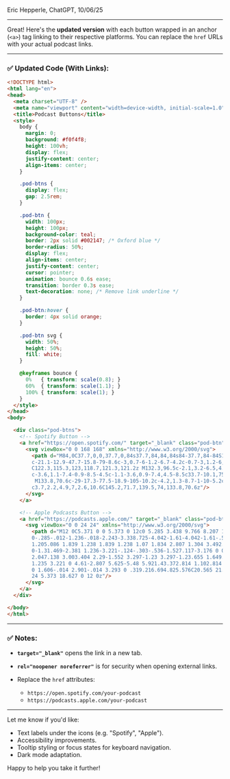 Eric Hepperle, ChatGPT, 10/06/25


---



Great! Here's the **updated version** with each button wrapped in an anchor (`<a>`) tag linking to their respective platforms. You can replace the `href` URLs with your actual podcast links.

---

### ✅ Updated Code (With Links):

```html
<!DOCTYPE html>
<html lang="en">
<head>
  <meta charset="UTF-8" />
  <meta name="viewport" content="width=device-width, initial-scale=1.0"/>
  <title>Podcast Buttons</title>
  <style>
    body {
      margin: 0;
      background: #f0f4f8;
      height: 100vh;
      display: flex;
      justify-content: center;
      align-items: center;
    }

    .pod-btns {
      display: flex;
      gap: 2.5rem;
    }

    .pod-btn {
      width: 100px;
      height: 100px;
      background-color: teal;
      border: 2px solid #002147; /* Oxford blue */
      border-radius: 50%;
      display: flex;
      align-items: center;
      justify-content: center;
      cursor: pointer;
      animation: bounce 0.6s ease;
      transition: border 0.3s ease;
      text-decoration: none; /* Remove link underline */
    }

    .pod-btn:hover {
      border: 4px solid orange;
    }

    .pod-btn svg {
      width: 50%;
      height: 50%;
      fill: white;
    }

    @keyframes bounce {
      0%   { transform: scale(0.8); }
      60%  { transform: scale(1.1); }
      100% { transform: scale(1); }
    }
  </style>
</head>
<body>

  <div class="pod-btns">
    <!-- Spotify Button -->
    <a href="https://open.spotify.com/" target="_blank" class="pod-btn" title="Listen on Spotify" rel="noopener noreferrer">
      <svg viewBox="0 0 168 168" xmlns="http://www.w3.org/2000/svg">
        <path d="M84,0C37.7,0,0,37.7,0,84s37.7,84,84,84s84-37.7,84-84S130.3,0,84,0z M121.3,121.2c-1.7,2.6-5.2,3.3-7.7,1.6
        c-21.1-12.9-47.7-15.8-79-8.6c-3,0.7-6-1.2-6.7-4.2c-0.7-3,1.2-6,4.2-6.7c34.8-8.1,65.3-5,89.1,9.4
        C122.3,115.3,123,118.7,121.3,121.2z M132.3,96.5c-2.1,3.2-6.5,4.2-9.7,2.1c-24.2-15.1-61.1-19.5-89.6-10.6
        c-3.6,1.1-7.4-0.9-8.5-4.5c-1.1-3.6,0.9-7.4,4.5-8.5c33.7-10.1,75.1-5.2,103.7,12.2C133.2,88.8,134.3,93.3,132.3,96.5z
         M133.8,70.6c-29-17.3-77.5-18.9-105-10.2c-4.2,1.3-8.7-1-10-5.2c-1.3-4.2,1-8.7,5.2-10c31.6-9.6,87.7-7.7,121,12
        c3.7,2.2,4.9,7,2.6,10.6C145.2,71.7,139.5,74,133.8,70.6z"/>
      </svg>
    </a>

    <!-- Apple Podcasts Button -->
    <a href="https://podcasts.apple.com/" target="_blank" class="pod-btn" title="Listen on Apple Podcasts" rel="noopener noreferrer">
      <svg viewBox="0 0 24 24" xmlns="http://www.w3.org/2000/svg">
        <path d="M12 0C5.371 0 0 5.373 0 12c0 5.285 3.438 9.766 8.207 11.387.6.111.82-.26.82-.577
        0-.285-.012-1.236-.018-2.243-3.338.725-4.042-1.61-4.042-1.61-.546-1.387-1.334-1.756-1.334-1.756-1.09-.744.082-.729.082-.729
        1.205.086 1.839 1.238 1.839 1.238 1.07 1.834 2.807 1.304 3.492.997.108-.775.419-1.305.762-1.605-2.665-.305-5.467-1.332-5.467-5.93
        0-1.31.469-2.381 1.236-3.221-.124-.303-.536-1.527.117-3.176 0 0 1.008-.322 3.3 1.23a11.5 11.5 0 0 1 3.003-.404c1.019.005
        2.047.138 3.003.404 2.29-1.552 3.297-1.23 3.297-1.23.655 1.649.243 2.873.119 3.176.77.84 1.235 1.911
        1.235 3.221 0 4.61-2.807 5.625-5.48 5.921.43.372.814 1.102.814 2.222
        0 1.606-.014 2.901-.014 3.293 0 .319.216.694.825.576C20.565 21.765 24 17.283 24 12
        24 5.373 18.627 0 12 0z"/>
      </svg>
    </a>
  </div>

</body>
</html>
```

---

### ✅ Notes:

* **`target="_blank"`** opens the link in a new tab.
* **`rel="noopener noreferrer"`** is for security when opening external links.
* Replace the `href` attributes:

  * `https://open.spotify.com/your-podcast`
  * `https://podcasts.apple.com/your-podcast`

---

Let me know if you'd like:

* Text labels under the icons (e.g. "Spotify", "Apple").
* Accessibility improvements.
* Tooltip styling or focus states for keyboard navigation.
* Dark mode adaptation.

Happy to help you take it further!
